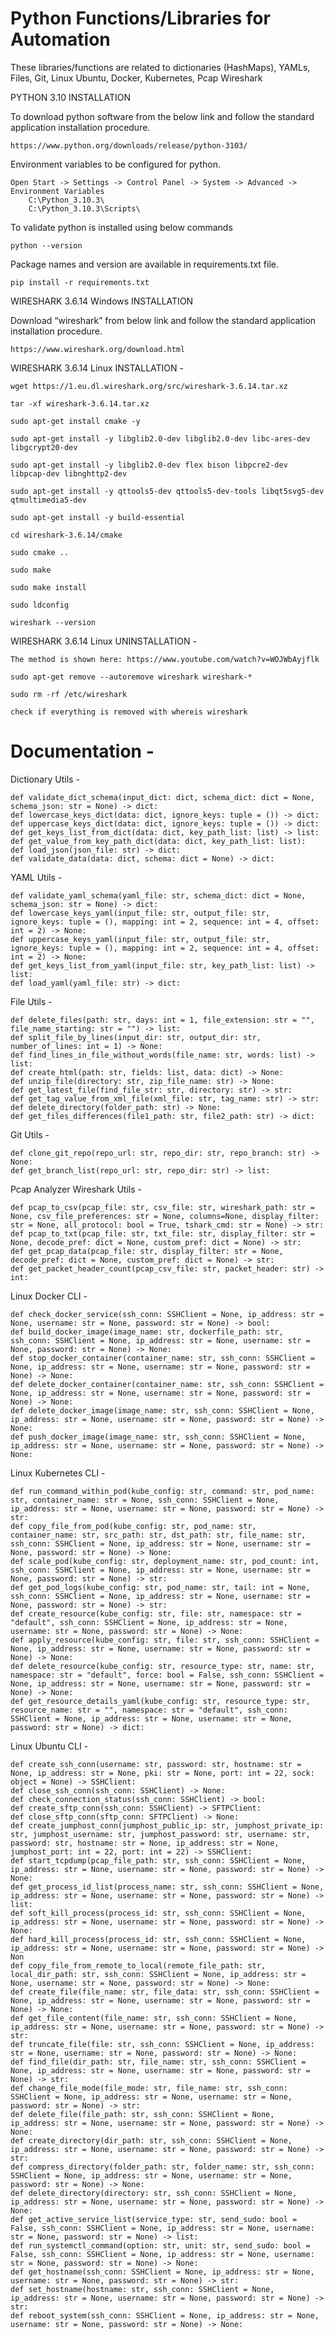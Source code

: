 # Python Functions/Libraries for Automation

These libraries/functions are related to dictionaries (HashMaps), YAMLs, Files, Git, Linux Ubuntu, Docker, Kubernetes, Pcap Wireshark

PYTHON 3.10 INSTALLATION

To download python software from the below link and follow the standard application installation procedure.

    https://www.python.org/downloads/release/python-3103/

Environment variables to be configured for python.
    
    Open Start -> Settings -> Control Panel -> System -> Advanced -> Environment Variables
        C:\Python_3.10.3\
        C:\Python_3.10.3\Scripts\

To validate python is installed using below commands

    python --version

Package names and version are available in requirements.txt file.

    pip install -r requirements.txt

WIRESHARK 3.6.14 Windows INSTALLATION

Download “wireshark”  from below link and follow the standard application installation procedure.

	https://www.wireshark.org/download.html

WIRESHARK 3.6.14 Linux INSTALLATION - 

    wget https://1.eu.dl.wireshark.org/src/wireshark-3.6.14.tar.xz
    
    tar -xf wireshark-3.6.14.tar.xz
    
    sudo apt-get install cmake -y
    
    sudo apt-get install -y libglib2.0-dev libglib2.0-dev libc-ares-dev libgcrypt20-dev
    
    sudo apt-get install -y libglib2.0-dev flex bison libpcre2-dev libpcap-dev libnghttp2-dev
    
    sudo apt-get install -y qttools5-dev qttools5-dev-tools libqt5svg5-dev qtmultimedia5-dev
    
    sudo apt-get install -y build-essential
    
    cd wireshark-3.6.14/cmake
    
    sudo cmake ..
    
    sudo make
    
    sudo make install
    
    sudo ldconfig
    
    wireshark --version
	
WIRESHARK 3.6.14 Linux UNINSTALLATION - 

	The method is shown here: https://www.youtube.com/watch?v=WOJWbAyjflk

	sudo apt-get remove --autoremove wireshark wireshark-*

	sudo rm -rf /etc/wireshark

	check if everything is removed with whereis wireshark

# Documentation - 

Dictionary Utils - 
    
    def validate_dict_schema(input_dict: dict, schema_dict: dict = None, schema_json: str = None) -> dict:
    def lowercase_keys_dict(data: dict, ignore_keys: tuple = ()) -> dict:
    def uppercase_keys_dict(data: dict, ignore_keys: tuple = ()) -> dict:
    def get_keys_list_from_dict(data: dict, key_path_list: list) -> list:
    def get_value_from_key_path_dict(data: dict, key_path_list: list):
    def load_json(json_file: str) -> dict:
    def validate_data(data: dict, schema: dict = None) -> dict:

YAML Utils - 
    
    def validate_yaml_schema(yaml_file: str, schema_dict: dict = None, schema_json: str = None) -> dict:
    def lowercase_keys_yaml(input_file: str, output_file: str, ignore_keys: tuple = (), mapping: int = 2, sequence: int = 4, offset: int = 2) -> None:
    def uppercase_keys_yaml(input_file: str, output_file: str, ignore_keys: tuple = (), mapping: int = 2, sequence: int = 4, offset: int = 2) -> None:
    def get_keys_list_from_yaml(input_file: str, key_path_list: list) -> list:
    def load_yaml(yaml_file: str) -> dict:

File Utils - 
    
    def delete_files(path: str, days: int = 1, file_extension: str = "", file_name_starting: str = "") -> list:
    def split_file_by_lines(input_dir: str, output_dir: str, number_of_lines: int = 1) -> None:
    def find_lines_in_file_without_words(file_name: str, words: list) -> list:
    def create_html(path: str, fields: list, data: dict) -> None:
    def unzip_file(directory: str, zip_file_name: str) -> None:
    def get_latest_file(find_file_str: str, directory: str) -> str:
    def get_tag_value_from_xml_file(xml_file: str, tag_name: str) -> str:
    def delete_directory(folder_path: str) -> None:
    def get_files_differences(file1_path: str, file2_path: str) -> dict:

Git Utils -
    
    def clone_git_repo(repo_url: str, repo_dir: str, repo_branch: str) -> None:
    def get_branch_list(repo_url: str, repo_dir: str) -> list:

Pcap Analyzer Wireshark Utils - 
    
    def pcap_to_csv(pcap_file: str, csv_file: str, wireshark_path: str = None, csv_file_preferences: str = None, columns=None, display_filter: str = None, all_protocol: bool = True, tshark_cmd: str = None) -> str:
    def pcap_to_txt(pcap_file: str, txt_file: str, display_filter: str = None, decode_pref: dict = None, custom_pref: dict = None) -> str:
    def get_pcap_data(pcap_file: str, display_filter: str = None, decode_pref: dict = None, custom_pref: dict = None) -> str:
    def get_packet_header_count(pcap_csv_file: str, packet_header: str) -> int:

Linux Docker CLI - 

    def check_docker_service(ssh_conn: SSHClient = None, ip_address: str = None, username: str = None, password: str = None) -> bool:
    def build_docker_image(image_name: str, dockerfile_path: str, ssh_conn: SSHClient = None, ip_address: str = None, username: str = None, password: str = None) -> None:
    def stop_docker_container(container_name: str, ssh_conn: SSHClient = None, ip_address: str = None, username: str = None, password: str = None) -> None:
    def delete_docker_container(container_name: str, ssh_conn: SSHClient = None, ip_address: str = None, username: str = None, password: str = None) -> None:
    def delete_docker_image(image_name: str, ssh_conn: SSHClient = None, ip_address: str = None, username: str = None, password: str = None) -> None:
    def push_docker_image(image_name: str, ssh_conn: SSHClient = None, ip_address: str = None, username: str = None, password: str = None) -> None:

Linux Kubernetes CLI - 

    def run_command_within_pod(kube_config: str, command: str, pod_name: str, container_name: str = None, ssh_conn: SSHClient = None, ip_address: str = None, username: str = None, password: str = None) -> str:
    def copy_file_from_pod(kube_config: str, pod_name: str, container_name: str, src_path: str, dst_path: str, file_name: str, ssh_conn: SSHClient = None, ip_address: str = None, username: str = None, password: str = None) -> None:
    def scale_pod(kube_config: str, deployment_name: str, pod_count: int, ssh_conn: SSHClient = None, ip_address: str = None, username: str = None, password: str = None) -> str:
    def get_pod_logs(kube_config: str, pod_name: str, tail: int = None, ssh_conn: SSHClient = None, ip_address: str = None, username: str = None, password: str = None) -> str:
    def create_resource(kube_config: str, file: str, namespace: str = "default", ssh_conn: SSHClient = None, ip_address: str = None, username: str = None, password: str = None) -> None:
    def apply_resource(kube_config: str, file: str, ssh_conn: SSHClient = None, ip_address: str = None, username: str = None, password: str = None) -> None:
    def delete_resource(kube_config: str, resource_type: str, name: str, namespace: str = "default", force: bool = False, ssh_conn: SSHClient = None, ip_address: str = None, username: str = None, password: str = None) -> None:
    def get_resource_details_yaml(kube_config: str, resource_type: str, resource_name: str = "", namespace: str = "default", ssh_conn: SSHClient = None, ip_address: str = None, username: str = None, password: str = None) -> dict:

Linux Ubuntu CLI - 

    def create_ssh_conn(username: str, password: str, hostname: str = None, ip_address: str = None, pki: str = None, port: int = 22, sock: object = None) -> SSHClient:
    def close_ssh_conn(ssh_conn: SSHClient) -> None:
    def check_connection_status(ssh_conn: SSHClient) -> bool:
    def create_sftp_conn(ssh_conn: SSHClient) -> SFTPClient:
    def close_sftp_conn(sftp_conn: SFTPClient) -> None:
    def create_jumphost_conn(jumphost_public_ip: str, jumphost_private_ip: str, jumphost_username: str, jumphost_password: str, username: str, password: str, hostname: str = None, ip_address: str = None, jumphost_port: int = 22, port: int = 22) -> SSHClient:
    def start_tcpdump(pcap_file_path: str, ssh_conn: SSHClient = None, ip_address: str = None, username: str = None, password: str = None) -> None:
    def get_process_id_list(process_name: str, ssh_conn: SSHClient = None, ip_address: str = None, username: str = None, password: str = None) -> list:
    def soft_kill_process(process_id: str, ssh_conn: SSHClient = None, ip_address: str = None, username: str = None, password: str = None) -> None:
    def hard_kill_process(process_id: str, ssh_conn: SSHClient = None, ip_address: str = None, username: str = None, password: str = None) -> Non
    def copy_file_from_remote_to_local(remote_file_path: str, local_dir_path: str, ssh_conn: SSHClient = None, ip_address: str = None, username: str = None, password: str = None) -> None:
    def create_file(file_name: str, file_data: str, ssh_conn: SSHClient = None, ip_address: str = None, username: str = None, password: str = None) -> None:
    def get_file_content(file_name: str, ssh_conn: SSHClient = None, ip_address: str = None, username: str = None, password: str = None) -> str:
    def truncate_file(file: str, ssh_conn: SSHClient = None, ip_address: str = None, username: str = None, password: str = None) -> None:
    def find_file(dir_path: str, file_name: str, ssh_conn: SSHClient = None, ip_address: str = None, username: str = None, password: str = None) -> str:
    def change_file_mode(file_mode: str, file_name: str, ssh_conn: SSHClient = None, ip_address: str = None, username: str = None, password: str = None) -> str:
    def delete_file(file_path: str, ssh_conn: SSHClient = None, ip_address: str = None, username: str = None, password: str = None) -> None:
    def create_directory(dir_path: str, ssh_conn: SSHClient = None, ip_address: str = None, username: str = None, password: str = None) -> str:
    def compress_directory(folder_path: str, folder_name: str, ssh_conn: SSHClient = None, ip_address: str = None, username: str = None, password: str = None) -> None:
    def delete_directory(directory: str, ssh_conn: SSHClient = None, ip_address: str = None, username: str = None, password: str = None) -> None:
    def get_active_service_list(service_type: str, send_sudo: bool = False, ssh_conn: SSHClient = None, ip_address: str = None, username: str = None, password: str = None) -> list:
    def run_systemctl_command(option: str, unit: str, send_sudo: bool = False, ssh_conn: SSHClient = None, ip_address: str = None, username: str = None, password: str = None) -> None:
    def get_hostname(ssh_conn: SSHClient = None, ip_address: str = None, username: str = None, password: str = None) -> str:
    def set_hostname(hostname: str, ssh_conn: SSHClient = None, ip_address: str = None, username: str = None, password: str = None) -> str:
    def reboot_system(ssh_conn: SSHClient = None, ip_address: str = None, username: str = None, password: str = None) -> None:
